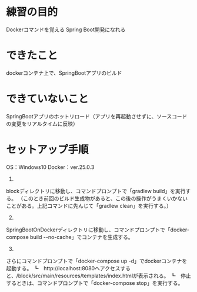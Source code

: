 # 練習の目的

Dockerコマンドを覚える
Spring Boot開発になれる


# できたこと

dockerコンテナ上で、SpringBootアプリのビルド

# できていないこと

SpringBootアプリのホットリロード（アプリを再起動させずに、ソースコードの変更をリアルタイムに反映）

# セットアップ手順

OS：Windows10
Docker：ver.25.0.3

1.
blockディレクトリに移動し、コマンドプロンプトで「gradlew build」を実行する。
（このとき前回のビルド生成物があると、この後の操作がうまくいかないことがある。上記コマンドに先んじて「gradlew clean」を実行する。）

2.
SpringBootOnDockerディレクトリに移動し、コマンドプロンプトで「docker-compose build --no-cache」でコンテナを生成する。

3.
さらにコマンドプロンプトで「docker-compose up -d」でdockerコンテナを起動する。
┗　http://localhost:8080へアクセスすると、/block/src/main/resources/templates/index.htmlが表示される。
┗　停止するときは、コマンドプロンプトで「docker-compose stop」を実行する。